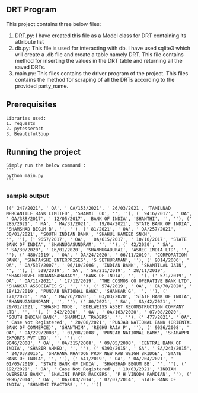## DRT Program
This project contains three below files:
1. DRT.py:
    I have created this file as a Model class for DRT containing its attribute list
2. db.py:
    This file is used for interacting with db. I have used sqlite3 which will create a .db file and create a table namely DRT. This file contains method for inserting the values in the DRT table and returning all the saved DRTs.
3. main.py:
    This files contains the driver program of the project.
    This files contains the method for scraping of all the DRTs according to the provided party_name.

## Prerequisites
    Libraries used:
    1. requests
    2. pytesseract
    3. BeautifulSoup
    
## Running the project
    Simply run the below command :
    ```
    python main.py
    ```

### sample output
```
[(' 247/2021', ' OA', ' OA/153/2021', ' 26/03/2021', 'TAMILNAD MERCANTILE BANK LIMITED', 'SHARMI  CO', '', ''), (' 9416/2017', ' OA', ' OA/388/2017', ' 12/05/2017', 'BANK OF INDIA', 'SHANTHI', '', ''), (' 285/2021', ' MA', ' MA/31/2021', ' 19/04/2021', 'STATE BANK OF INDIA', 'SHAMSHAD BEGUM B', '', ''), (' 81/2021', ' OA', ' OA/257/2021', ' 30/01/2021', 'SOUTH INDIAN BANK', 'SHAHUL HAMEED SNKM', 
'', ''), (' 9657/2017', ' OA', ' OA/615/2017', ' 10/10/2017', 'STATE BANK OF INDIA', 'SHANNUGASUNDRAM', '', ''), (' 42/2020', ' SA', 
' SA/30/2020', ' 16/01/2020', 'SHANMUGADURAI', 'ASREC INDIA LTD', '', ''), (' 480/2019', ' OA', ' OA/24/2020', ' 06/11/2019', 'CORPORATION BANK', 'SHATAKSHI ENTERPRISES', 'S SETHURAMAN', ''), (' 9014/2006', ' OA', ' OA/537/2007', ' 06/10/2006', 'INDIAN BANK', 'SHANTILAL JAIN', '', ''), (' 529/2019', ' SA', ' SA/211/2019', ' 28/11/2019', 'SHAKTHIVEL NADANASABABADY', 'BANK OF INDIA', '', ''), (' 571/2019', ' OA', ' OA/11/2021', ' 17/12/2019', 'THE COSMOS CO OPERATIVE BANK LTD', 'SHANKAR ASSOCIATES S', '', ''), (' 574/2019', ' OA', ' OA/70/2020', ' 18/12/2019', 'PUNJAB NATIONAL BANK', 'SHANKAR G', '', ''), (' 171/2020', ' MA', ' MA/26/2020', ' 03/03/2020', 'STATE BANK OF INDIA', 'SHANNUGASUNDRAM', '', ''), (' 80/2021', ' SA', ' SA/42/2021', ' 29/01/2021', 'SHASHI MODE', 'EDELWEISS ASSET RECONSTRUCTION COMPANY LTD', '', ''), (' 342/2020', ' OA', ' OA/163/2020', ' 07/08/2020', 'SOUTH INDIAN BANK', 'SHARMILA TRADERS', '', ''), (' 477/2021', ' OA', ' Case Not Registered', ' 20/08/2021', 'PUNJAB NATIONAL BANK (ORIENTAL BANK OF COMMERCE)', 'SHANTHIM', 'REGHU RAJA P', ''), (' 9026/2008', ' OA', ' OA/229/2008', ' 01/08/2008', 'PUNJAB NATIONAL BANK', 'SHARAPPA EXPORTS PVT LTD', '', ''), (' 
9046/2008', ' OA', ' OA/315/2008', ' 09/05/2008', 'CENTRAL BANK OF INDIA', 'SHABIR AHMED', '', ''), (' 9393/2015', ' SA', ' SA/243/2015', ' 24/03/2015', 'SHAHANA KHATOON PROP NEW RAB WEIGH BRIDGE', 'STATE BANK OF INDIA', '', ''), (' 641/2019', ' OA', ' OA/204/2021', ' 01/05/2019', 'STATE BANK OF INDIA', 'SHAMSHAD BEGUM BB', '', ''), (' 192/2021', ' OA', ' Case Not Registered', ' 10/03/2021', 'INDIAN OVERSEAS BANK', 'SHALINI PAPER MACKERS', 'P H VINODH PANDIAN', ''), (' 9896/2014', ' OA', ' OA/603/2014', ' 07/07/2014', 'STATE BANK OF INDIA', 'SHANTHI TRACTORS', '', '')]
```
